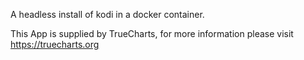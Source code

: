 A headless install of kodi in a docker container.

This App is supplied by TrueCharts, for more information please visit https://truecharts.org
